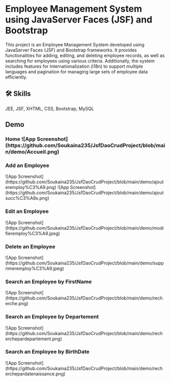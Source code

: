 
# Employee Management System using JavaServer Faces (JSF) and Bootstrap

This project is an Employee Management System developed using JavaServer Faces (JSF) and Bootstrap frameworks. It provides functionalities for adding, editing, and deleting employee records, as well as searching for employees using various criteria. Additionally, the system includes features for internationalization (i18n) to support multiple languages and pagination for managing large sets of employee data efficiently.

## 🛠 Skills
JEE, JSF, XHTML, CSS, Bootstrap, MySQL 

## Demo

<h3>Home
![App Screenshot](https://github.com/Soukaina235/JsfDaoCrudProject/blob/main/demo/Accueil.png)
<h3>Add an Employee</h3>
![App Screenshot](https://github.com/Soukaina235/JsfDaoCrudProject/blob/main/demo/ajouteremploy%C3%A9.png)
![App Screenshot](https://github.com/Soukaina235/JsfDaoCrudProject/blob/main/demo/ajoutsucc%C3%A8s.png)
<h3>Edit an Employee</h3>
![App Screenshot](https://github.com/Soukaina235/JsfDaoCrudProject/blob/main/demo/modifieremploy%C3%A9.jpeg)
<h3>Delete an Employee</h3>
![App Screenshot](https://github.com/Soukaina235/JsfDaoCrudProject/blob/main/demo/supprimeremploy%C3%A9.jpeg)
<h3>Search an Employee by FirstName</h3>
![App Screenshot](https://github.com/Soukaina235/JsfDaoCrudProject/blob/main/demo/recherche.png)
<h3>Search an Employee by Departement</h3>
![App Screenshot](https://github.com/Soukaina235/JsfDaoCrudProject/blob/main/demo/recherchepardepartement.png)
<h3>Search an Employee by BirthDate</h3>
![App Screenshot](https://github.com/Soukaina235/JsfDaoCrudProject/blob/main/demo/recherchepardatenaissance.png)

